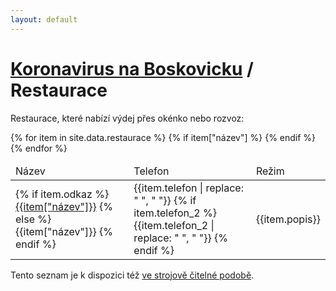 ```yaml
---
layout: default
---
```


# [Koronavirus na Boskovicku](/) / Restaurace

Restaurace, které nabízí výdej přes okénko nebo rozvoz:

<table>
    <thead>
        <tr>
            <td>Název</td>
            <td>Telefon</td>
            <td>Režim</td>
        </tr>
    </thead>
    <tbody>
    {% for item in site.data.restaurace %}
    {% if item["název"] %}
    <tr>
        <td>
            {% if item.odkaz %}
            <a href='{{item.odkaz}}'>{{item["název"]}}</a>
            {% else %}
            {{item["název"]}}
            {% endif %}
        </td>
        <td>
            {{item.telefon | replace: " ", " "}}
            {% if item.telefon_2 %}
                {{item.telefon_2 | replace: " ", " "}}
            {% endif %}
        </td>
        <td>{{item.popis}}</td>
    </tr>
    {% endif %}
    {% endfor %}
    </tbody>
</table>

Tento seznam je k dispozici též [ve strojově čitelné podobě](/api/restaurace.json).
